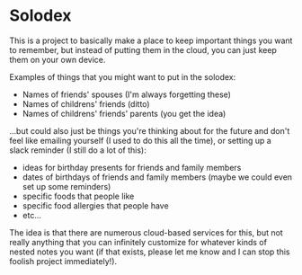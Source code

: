 # Solodex

This is a project to basically make a place to keep important things you want to remember, but instead of putting them in the cloud, you can just keep them on your own device.

Examples of things that you might want to put in the solodex:

- Names of friends' spouses (I'm always forgetting these)
- Names of childrens' friends (ditto)
- Names of childrens' friends' parents (you get the idea)

...but could also just be things you're thinking about for the future and don't feel like emailing yourself (I used to do this all the time), or setting up a slack reminder (I still do a lot of this):

- ideas for birthday presents for friends and family members
- dates of birthdays of friends and family members (maybe we could even set up some reminders)
- specific foods that people like
- specific food allergies that people have
- etc...

The idea is that there are numerous cloud-based services for this, but not really anything that you can infinitely customize for whatever kinds of nested notes you want (if that exists, please let me know and I can stop this foolish project immediately!).
